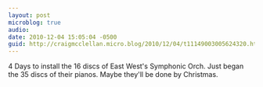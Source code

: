 ```yaml
---
layout: post
microblog: true
audio: 
date: 2010-12-04 15:05:04 -0500
guid: http://craigmcclellan.micro.blog/2010/12/04/t11149003005624320.html
---
```

4 Days to install the 16 discs of East West's Symphonic Orch.  Just began the 35 discs of their pianos.  Maybe they'll be done by Christmas.
